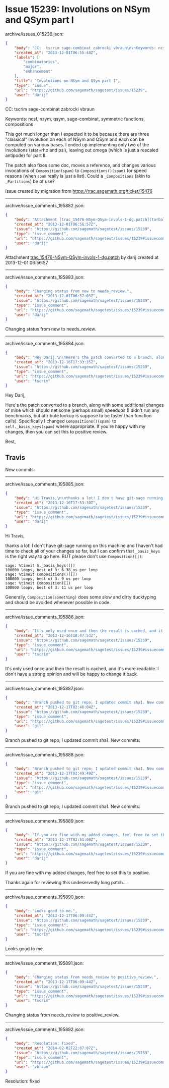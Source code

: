 # Issue 15239: Involutions on NSym and QSym part I

archive/issues_015239.json:
```json
{
    "body": "CC:  tscrim sage-combinat zabrocki vbraun\n\nKeywords: ncsf, nsym, qsym, sage-combinat, symmetric functions, compositions\n\nThis got much longer than I expected it to be because there are three \"classical\" involution on each of NSym and QSym and each can be computed on various bases. I ended up implementing only two of the involutions (star=rho and psi), leaving out omega (which is just a rescaled antipode) for part II.\n\nThe patch also fixes some doc, moves a reference, and changes various invocations of `Composition(spam)` to `Compositions()(spam)` for speed reasons (when `spam` really is just a list). Could a `_Compositions` (akin to `_Partitions`) be of use?\n\nIssue created by migration from https://trac.sagemath.org/ticket/15476\n\n",
    "created_at": "2013-12-01T06:55:48Z",
    "labels": [
        "combinatorics",
        "major",
        "enhancement"
    ],
    "title": "Involutions on NSym and QSym part I",
    "type": "issue",
    "url": "https://github.com/sagemath/sagetest/issues/15239",
    "user": "darij"
}
```
CC:  tscrim sage-combinat zabrocki vbraun

Keywords: ncsf, nsym, qsym, sage-combinat, symmetric functions, compositions

This got much longer than I expected it to be because there are three "classical" involution on each of NSym and QSym and each can be computed on various bases. I ended up implementing only two of the involutions (star=rho and psi), leaving out omega (which is just a rescaled antipode) for part II.

The patch also fixes some doc, moves a reference, and changes various invocations of `Composition(spam)` to `Compositions()(spam)` for speed reasons (when `spam` really is just a list). Could a `_Compositions` (akin to `_Partitions`) be of use?

Issue created by migration from https://trac.sagemath.org/ticket/15476





---

archive/issue_comments_195882.json:
```json
{
    "body": "Attachment [trac_15476-NSym-QSym-invols-1-dg.patch](tarball://root/attachments/some-uuid/ticket15476/trac_15476-NSym-QSym-invols-1-dg.patch) by darij created at 2013-12-01 06:56:57",
    "created_at": "2013-12-01T06:56:57Z",
    "issue": "https://github.com/sagemath/sagetest/issues/15239",
    "type": "issue_comment",
    "url": "https://github.com/sagemath/sagetest/issues/15239#issuecomment-195882",
    "user": "darij"
}
```

Attachment [trac_15476-NSym-QSym-invols-1-dg.patch](tarball://root/attachments/some-uuid/ticket15476/trac_15476-NSym-QSym-invols-1-dg.patch) by darij created at 2013-12-01 06:56:57



---

archive/issue_comments_195883.json:
```json
{
    "body": "Changing status from new to needs_review.",
    "created_at": "2013-12-01T06:57:03Z",
    "issue": "https://github.com/sagemath/sagetest/issues/15239",
    "type": "issue_comment",
    "url": "https://github.com/sagemath/sagetest/issues/15239#issuecomment-195883",
    "user": "darij"
}
```

Changing status from new to needs_review.



---

archive/issue_comments_195884.json:
```json
{
    "body": "Hey Darij,\n\nHere's the patch converted to a branch, along with some additional changes of mine which should net some (perhaps small) speedups (I didn't run any benchmarks, but attribute lookup is suppose to be faster than function calls). Specifically I changed `Compositions()(spam)` to `self._basis_keys(spam)` where appropriate. If you're happy with my changes, then you can set this to positive review.\n\nBest,\n\nTravis\n----\nNew commits:",
    "created_at": "2013-12-16T17:33:35Z",
    "issue": "https://github.com/sagemath/sagetest/issues/15239",
    "type": "issue_comment",
    "url": "https://github.com/sagemath/sagetest/issues/15239#issuecomment-195884",
    "user": "tscrim"
}
```

Hey Darij,

Here's the patch converted to a branch, along with some additional changes of mine which should net some (perhaps small) speedups (I didn't run any benchmarks, but attribute lookup is suppose to be faster than function calls). Specifically I changed `Compositions()(spam)` to `self._basis_keys(spam)` where appropriate. If you're happy with my changes, then you can set this to positive review.

Best,

Travis
----
New commits:



---

archive/issue_comments_195885.json:
```json
{
    "body": "Hi Travis,\n\nthanks a lot! I don't have git-sage running on this machine and I haven't had time to check all of your changes so far, but I can confirm that `_basis_keys` is the right way to go here. BUT please don't use `Composition([])`:\n\n```\nsage: %timeit S._basis_keys([])\n100000 loops, best of 3: 6.38 us per loop\nsage: %timeit Compositions()([])\n100000 loops, best of 3: 9 us per loop\nsage: %timeit Composition([])\n100000 loops, best of 3: 11 us per loop\n```\n\nGenerally, `Composition(something)` does some slow and dirty ducktyping and should be avoided whenever possible in code.",
    "created_at": "2013-12-16T17:53:30Z",
    "issue": "https://github.com/sagemath/sagetest/issues/15239",
    "type": "issue_comment",
    "url": "https://github.com/sagemath/sagetest/issues/15239#issuecomment-195885",
    "user": "darij"
}
```

Hi Travis,

thanks a lot! I don't have git-sage running on this machine and I haven't had time to check all of your changes so far, but I can confirm that `_basis_keys` is the right way to go here. BUT please don't use `Composition([])`:

```
sage: %timeit S._basis_keys([])
100000 loops, best of 3: 6.38 us per loop
sage: %timeit Compositions()([])
100000 loops, best of 3: 9 us per loop
sage: %timeit Composition([])
100000 loops, best of 3: 11 us per loop
```

Generally, `Composition(something)` does some slow and dirty ducktyping and should be avoided whenever possible in code.



---

archive/issue_comments_195886.json:
```json
{
    "body": "It's only used once and then the result is cached, and it's more readable. I don't have a strong opinion and will be happy to change it back.",
    "created_at": "2013-12-16T18:47:53Z",
    "issue": "https://github.com/sagemath/sagetest/issues/15239",
    "type": "issue_comment",
    "url": "https://github.com/sagemath/sagetest/issues/15239#issuecomment-195886",
    "user": "tscrim"
}
```

It's only used once and then the result is cached, and it's more readable. I don't have a strong opinion and will be happy to change it back.



---

archive/issue_comments_195887.json:
```json
{
    "body": "Branch pushed to git repo; I updated commit sha1. New commits:",
    "created_at": "2013-12-17T02:46:04Z",
    "issue": "https://github.com/sagemath/sagetest/issues/15239",
    "type": "issue_comment",
    "url": "https://github.com/sagemath/sagetest/issues/15239#issuecomment-195887",
    "user": "git"
}
```

Branch pushed to git repo; I updated commit sha1. New commits:



---

archive/issue_comments_195888.json:
```json
{
    "body": "Branch pushed to git repo; I updated commit sha1. New commits:",
    "created_at": "2013-12-17T02:49:49Z",
    "issue": "https://github.com/sagemath/sagetest/issues/15239",
    "type": "issue_comment",
    "url": "https://github.com/sagemath/sagetest/issues/15239#issuecomment-195888",
    "user": "git"
}
```

Branch pushed to git repo; I updated commit sha1. New commits:



---

archive/issue_comments_195889.json:
```json
{
    "body": "If you are fine with my added changes, feel free to set this to positive.\n\nThanks again for reviewing this undeservedly long patch...",
    "created_at": "2013-12-17T02:51:00Z",
    "issue": "https://github.com/sagemath/sagetest/issues/15239",
    "type": "issue_comment",
    "url": "https://github.com/sagemath/sagetest/issues/15239#issuecomment-195889",
    "user": "darij"
}
```

If you are fine with my added changes, feel free to set this to positive.

Thanks again for reviewing this undeservedly long patch...



---

archive/issue_comments_195890.json:
```json
{
    "body": "Looks good to me.",
    "created_at": "2013-12-17T06:09:44Z",
    "issue": "https://github.com/sagemath/sagetest/issues/15239",
    "type": "issue_comment",
    "url": "https://github.com/sagemath/sagetest/issues/15239#issuecomment-195890",
    "user": "tscrim"
}
```

Looks good to me.



---

archive/issue_comments_195891.json:
```json
{
    "body": "Changing status from needs_review to positive_review.",
    "created_at": "2013-12-17T06:09:44Z",
    "issue": "https://github.com/sagemath/sagetest/issues/15239",
    "type": "issue_comment",
    "url": "https://github.com/sagemath/sagetest/issues/15239#issuecomment-195891",
    "user": "tscrim"
}
```

Changing status from needs_review to positive_review.



---

archive/issue_comments_195892.json:
```json
{
    "body": "Resolution: fixed",
    "created_at": "2014-02-02T22:07:07Z",
    "issue": "https://github.com/sagemath/sagetest/issues/15239",
    "type": "issue_comment",
    "url": "https://github.com/sagemath/sagetest/issues/15239#issuecomment-195892",
    "user": "vbraun"
}
```

Resolution: fixed
